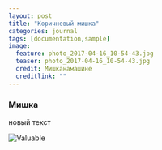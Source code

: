 ```yaml
---
layout: post
title: "Коричневый мишка"
categories: journal
tags: [documentation,sample]
image:
  feature: photo_2017-04-16_10-54-43.jpg
  teaser: photo_2017-04-16_10-54-43.jpg
  credit: Мишканамашине
  creditlink: ""
---
```


### Мишка

новый текст

![Valuable](../images/room-teaser.jpg)


